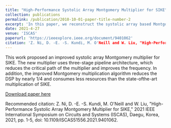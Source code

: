 ```yaml
---
title: "High-Performance Systolic Array Montgomery Multiplier for SIKE"
collection: publications
permalink: /publication/2010-10-01-paper-title-number-2
excerpt: 'In this paper, we reconstruct the systolic array based Montgomery multiplier architecture for SIKE, using a three-stage pipeline that results in frequency improvement of 21.4%. The proposed multiplier consumed fewer DSP resources than the state-of-the-art SIKE designs and has a speed increase up to 12.7%.'
date: 2021-4-27
venue: 'ISCAS'
paperurl: 'https://ieeexplore.ieee.org/document/9401062'
citation: 'Z. Ni, D. -E. -S. Kundi, M. O'Neill and W. Liu, "High-Performance Systolic Array Montgomery Multiplier for SIKE," 2021 <i>IEEE International Symposium on Circuits and Systems (ISCAS)<i>, Daegu, Korea, 2021, pp. 1-5, doi: 10.1109/ISCAS51556.2021.9401062.'
---
```

This work proposed an improved systolic array Montgomery multiplier for SIKE. The new multiplier uses three-stage pipeline architecture, which reduces the critical path of the multiplier and improves the frequency. In addition, the improved Montgomery multiplication algorithm reduces the DSP by nearly 1/4 and consumes less resources than the state-ofthe-art multiplication of SIKE.

[Download paper here](https://ieeexplore.ieee.org/document/9401062)

Recommended citation: Z. Ni, D. -E. -S. Kundi, M. O'Neill and W. Liu, "High-Performance Systolic Array Montgomery Multiplier for SIKE," 2021 IEEE International Symposium on Circuits and Systems (ISCAS), Daegu, Korea, 2021, pp. 1-5, doi: 10.1109/ISCAS51556.2021.9401062.
